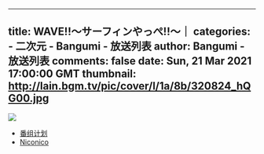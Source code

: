 
---
title: WAVE!!～サーフィンやっぺ!!～｜
categories: 
    - 二次元
    - Bangumi - 放送列表
author: Bangumi - 放送列表
comments: false
date: Sun, 21 Mar 2021 17:00:00 GMT
thumbnail: http://lain.bgm.tv/pic/cover/l/1a/8b/320824_hQG00.jpg
---

<div>   
<img src="http://lain.bgm.tv/pic/cover/l/1a/8b/320824_hQG00.jpg" referrerpolicy="no-referrer"><ul><li><a href="https://bangumi.tv/subject/320824">番组计划</a></li><li><a href="https://ch.nicovideo.jp/wave-anime">Niconico</a></li></ul>  
</div>
            